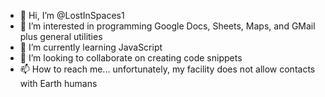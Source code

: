 - 👋 Hi, I’m @LostInSpaces1
- 👀 I’m interested in programming Google Docs, Sheets, Maps, and GMail plus general utilities
- 🌱 I’m currently learning JavaScript
- 💞️ I’m looking to collaborate on creating code snippets
- 📫 How to reach me... unfortunately, my facility does not allow contacts with Earth humans

<!---
LostInSpaces1/LostInSpaces1 is a ✨ special ✨ repository because its `README.md` (this file) appears on your GitHub profile.
You can click the Preview link to take a look at your changes.
--->

